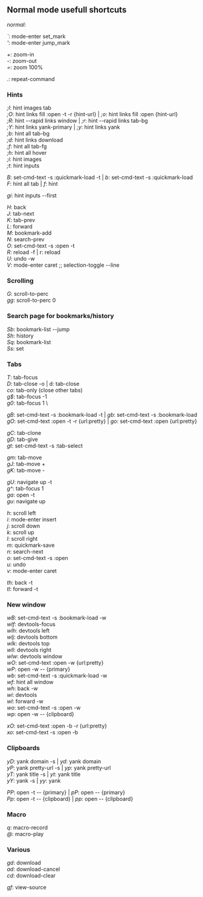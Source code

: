  ## Normal mode usefull shortcuts

*normal:*

*`*: mode-enter set_mark \
*'*: mode-enter jump_mark

*+*: zoom-in \
*-*: zoom-out \
*=*: zoom 100%

*.*: repeat-command

### Hints
*;I*: hint images tab \
*;O*: hint links fill :open -t -r {hint-url} | *;o*: hint links fill :open {hint-url} \
*;R*: hint --rapid links window | *;r*: hint --rapid links tab-bg \
*;Y*: hint links yank-primary | *;y*: hint links yank \
*;b*: hint all tab-bg \
*;d*: hint links download \
*;f*: hint all tab-fg \
*;h*: hint all hover \
*;i*: hint images \
*;t*: hint inputs

*B*: set-cmd-text -s :quickmark-load -t | *b*: set-cmd-text -s :quickmark-load \
*F*: hint all tab | *f*: hint

*gi*: hint inputs --first

*H*: back \
*J*: tab-next \
*K*: tab-prev \
*L*: forward \
*M*: bookmark-add \
*N*: search-prev \
*O*: set-cmd-text -s :open -t \
*R*: reload -f | r: reload \
*U*: undo -w \
*V*: mode-enter caret ;; selection-toggle --line

### Scrolling
*G*: scroll-to-perc \
*gg*: scroll-to-perc 0

### Search page for bookmarks/history
*Sb*: bookmark-list --jump \
*Sh*: history \
*Sq*: bookmark-list \
*Ss*: set

### Tabs
*T*: tab-focus \
*D*: tab-close -o | d: tab-close \
*co*: tab-only (close other tabs) \
*g$*: tab-focus -1 \
*g0*: tab-focus 1 \

*gB*: set-cmd-text -s :bookmark-load -t | *gb*: set-cmd-text -s :bookmark-load \
*gO*: set-cmd-text :open -t -r {url:pretty} | *go*: set-cmd-text :open {url:pretty}

*gC*: tab-clone \
*gD*: tab-give \
*gt*: set-cmd-text -s :tab-select

*gm*: tab-move \
*gJ*: tab-move + \
*gK*: tab-move -

*gU*: navigate up -t \
*g^*: tab-focus 1 \
*ga*: open -t \
*gu*: navigate up

*h*: scroll left \
*i*: mode-enter insert \
*j*: scroll down \
*k*: scroll up \
*l*: scroll right \
*m*: quickmark-save \
*n*: search-next \
*o*: set-cmd-text -s :open \
*u*: undo \
*v*: mode-enter caret

*th*: back -t \
*tl*: forward -t


### New window
*wB*: set-cmd-text -s :bookmark-load -w \
*wIf*: devtools-focus \
*wIh*: devtools left \
*wIj*: devtools bottom \
*wIk*: devtools top \
*wIl*: devtools right \
*wIw*: devtools window \
*wO*: set-cmd-text :open -w {url:pretty} \
*wP*: open -w -- {primary} \
*wb*: set-cmd-text -s :quickmark-load -w \
*wf*: hint all window \
*wh*: back -w \
*wi*: devtools \
*wl*: forward -w \
*wo*: set-cmd-text -s :open -w \
*wp*: open -w -- {clipboard}

*xO*: set-cmd-text :open -b -r {url:pretty} \
*xo*: set-cmd-text -s :open -b

### Clipboards
*yD*: yank domain -s | *yd*: yank domain \
*yP*: yank pretty-url -s | *yp*: yank pretty-url \
*yT*: yank title -s | *yt*: yank title \
*yY*: yank -s | *yy*: yank

*PP*: open -t -- {primary} | *pP*: open -- {primary} \
*Pp*: open -t -- {clipboard} | *pp*: open -- {clipboard}

### Macro
*q*: macro-record \
*@*: macro-play

### Various
*gd*: download \
*ad*: download-cancel \
*cd*: download-clear

*gf*: view-source
